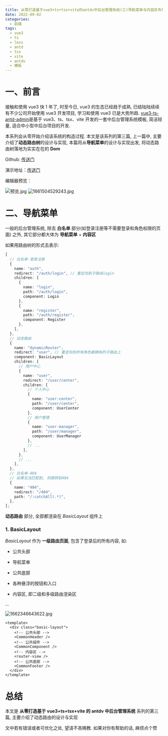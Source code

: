 ```yaml
---
title: 从零打造基于vue3+ts+tsx+vite的antdv中后台管理系统(三)导航菜单与内容区布局设计
date: 2022-09-02
categories:
  - 前端
tags:
  - vue3
  - ts
  - less
  - antd
  - tsx
  - vite
  - antdv
  - 模板
---
```


# 一、前言

接触和使用 vue3 快 1 年了, 时至今日, vue3 的生态已经趋于成熟, 已结陆陆续续有不少公司开始使用 vue3 开发项目, 学习和使用 vue3 已是大势所趋. <a href="https://github.com/fhtwl/vue3-ts-antd-admin" >vue3-ts-antd-admin</a>是基于 vue3、ts、tsx、vite 开发的一套中后台管理系统模板, 简洁轻量, 适合中小型中后台项目的开发.

本系列会从零开始介绍该系统的构造过程. 本文是该系列的第三篇, 上一篇中, 主要介绍了**动态路由树**的设计与实现, 本篇将从**导航菜单**的设计与实现出发, 将动态路由树落地为实实在在的 **Dom**

Github: <a href ="https://github.com/fhtwl/vue3-ts-antd-admin" >传送门</a>

演示地址：<a href ="https://admin.fhtwl.cc/" >传送门</a>

编辑器预览：

![预览.jpg](https://p6-juejin.byteimg.com/tos-cn-i-k3u1fbpfcp/8757f92912b7414daf146e1d10992bb2~tplv-k3u1fbpfcp-watermark.image?)
![1661504529243.jpg](https://p1-juejin.byteimg.com/tos-cn-i-k3u1fbpfcp/3e68c0b4a91e48a3a4c66f01b9de61ea~tplv-k3u1fbpfcp-watermark.image?)

# 二、导航菜单

一般的后台管理系统, 除去 **白名单** 部分(如登录注册等不需要登录和角色权限的页面) 之外, 其它部分都大体为 **导航菜单** + **内容区**

如果用路由树的形式去表示:

```ts
[
  // 白名单-登录注册
  {
    name: "auth",
    redirect: "/auth/login", // 重定向到子路由login
    children: [
      {
        name: "login",
        path: "/auth/login",
        component: Login
      },
      {
        name: "register",
        path: "/auth/register",
        component: Register
      },
    ],
  },
  // 动态路由
  {
    name: "dynamicRouter",
    redirect: "user", // 重定向到所有角色都拥有的子路由上
    component: BasicLayout
    children: [
      // 用户中心
      {
        name: "user",
        redirect: "/user/center",
        children: [
          // 个人中心
          {
            name: "user-center",
            path: "/user/center",
            component: UserCenter
          },
          // 用户管理
          {
            name: "user-manager",
            path: "/user/manager",
            component: UserManager
          },
          // ...
        ],
      },
      // ...
    ],
  },
  // 白名单-404
  // 如果无法匹配到, 则跳转到404
  {
    name: "404",
    redirect: "/404",
    path: "/:catchAll(.*)",
  },
];
```

**动态路由** 部分, 全部都渲染在 _BasicLayout_ 组件上

### 1. BasicLayout

_BasicLayout_ 作为 **一级路由页面**, 包含了登录后的所有内容, 如:

- 公共头部

- 导航菜单

- 公共底部

- 各种悬浮的按钮和入口

- 内容区, 即二级和多级路由渲染区

...

![1662346643622.jpg](https://p6-juejin.byteimg.com/tos-cn-i-k3u1fbpfcp/a5ba0063f87f46aeaaca692665ea43ae~tplv-k3u1fbpfcp-watermark.image?)

```vue
<template>
  <div class="basic-layout">
    <!-- 公共头部 -->
    <CommonHeader />
    <!-- 公共组件 -->
    <CommonComponent />
    <!-- 内容区 -->
    <router-view />
    <!-- 公共底部 -->
    <CommonFooter />
  </div>
</template>
```

# 总结

本文是 **从零打造基于 vue3+ts+tsx+vite 的 antdv 中后台管理系统** 系列的第三篇, 主要介绍了动态路由的设计与实现

文中若有错误或者可优化之处, 望请不吝赐教. 如果对你有帮助的话, 麻烦点个赞
